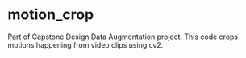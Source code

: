 # motion_crop

Part of Capstone Design Data Augmentation project.
This code crops motions happening from video clips using cv2.
